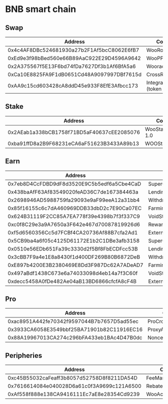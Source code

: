 # BNB smart chain

## Swap

<table><thead><tr><th width="457">Address</th><th>Contract</th></tr></thead><tbody><tr><td>0x4c4AF8DBc524681930a27b2F1Af5bcC8062E6fB7</td><td>WooRouterV2</td></tr><tr><td>0xEd9e3f98bBed560e66B89AaC922E29D4596A9642</td><td>WooPPV2.2</td></tr><tr><td>0x2A375567f5E13F6bd74fDa7627Df3b1Af6BfA5a6</td><td>WooracleV2.1</td></tr><tr><td>0xCa10E8825FA9F1dB0651Cd48A9097997DBf7615d</td><td>CrossRouterv4</td></tr><tr><td>0xAA9c15cd603428cA8ddD45e933F8EfE3Afbcc173</td><td>IntegrationHelper (token info)</td></tr></tbody></table>

## Stake

<table><thead><tr><th width="459">Address</th><th>Contract</th></tr></thead><tbody><tr><td>0x2AEab1a338bCB1758f71BD5aF40637cEE2085076</td><td>WooStakingVault 1.0</td></tr><tr><td>0xba91ffD8a2B9F68231eCA6aF51623B3433A89b13</td><td>WOOStakingProxy</td></tr></tbody></table>

## Earn

<table><thead><tr><th width="463">Address</th><th>Contract</th></tr></thead><tbody><tr><td>0x7eb8D4CcFDBD9dF8d3520E9C5b5edf6a5Cbe4CaD</td><td>SuperChargerVault_BNB</td></tr><tr><td>0x438baAfF63Af83549020feAD36C7de167384463a</td><td>LendingManager_BNB</td></tr><tr><td>0x2698946AD5988759fa29093e9aF99eeA12a31bb4</td><td>WithdrawManager_BNB</td></tr><tr><td>0x85f16155c6c7dA460969DDB33dbD2c7E90Ca07EC</td><td>FarmingVault_BNB</td></tr><tr><td>0x624B31119F2CC85A7EA778f39e4398b7f3f337C9</td><td>VoidStrategy_BNB</td></tr><tr><td>0xc0f8C29e3a9A7650a3F642e467d70087819926d6</td><td>RewardMasterchef</td></tr><tr><td>0xf5d6560356Cc5d7FCBf4CA20736Af88B7cfa2Ad1</td><td>ExternalReward_BNB</td></tr><tr><td>0x5CB9ba4a6f05c4125D61172E1b2C1DBe3afb3158</td><td>SuperChargerVault_USDT</td></tr><tr><td>0x0510e56EDb651Fa39c3330d2f5Bf8FbECDFcc53B</td><td>LendingManager_USDT</td></tr><tr><td>0x3cBB7F9a4e1E8a8430f1d400DF269B80B6872DeB</td><td>WithdrawManager_USDT</td></tr><tr><td>0xE897b4200E3B2380469E8Dd3F987Dc62A7ADeAD7</td><td>FarmingVault_USDT</td></tr><tr><td>0x497aBdf1438C673e6a74033098d4eb14a7f3C60f</td><td>VoidStrategy_USDT</td></tr><tr><td>0xdecc5458A0fDe482Ae04aB13BD6866cfcfA8cF4B</td><td>ExternalReward_USDT</td></tr></tbody></table>

## Pro

<table><thead><tr><th width="463">Address</th><th>Contract</th></tr></thead><tbody><tr><td>0xac8951A442fe70342f9597044B7b7657D5ad55ec</td><td>ProCrossChainRouter</td></tr><tr><td>0x3933CA6058E3549bbf25BA71901b82C11916EC16</td><td>ProxyAdmin</td></tr><tr><td>0x88A19967013CA274c296bFA433eb1BAc4D47B0dc</td><td>NonceCounter</td></tr></tbody></table>

## Peripheries

<table><thead><tr><th width="466">Address</th><th>Contract</th></tr></thead><tbody><tr><td>0xc45B55032caFeaff3b8057d52758D8f8211DA54D</td><td>FeeManager</td></tr><tr><td>0x7616614084e040028D6a61c0f3A9699c121A6500</td><td>RebateManager</td></tr><tr><td>0xAf558f888e138CA9416111Ec7aE8e28354Cd9239</td><td>WooAccessManager</td></tr></tbody></table>
